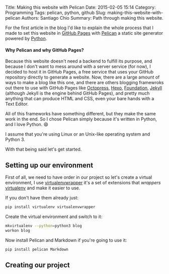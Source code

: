 Title: Making this website with Pelican
Date: 2015-02-05 15:14
Category: Programming
Tags: pelican, python, github
Slug: making-this-website-with-pelican
Authors: Santiago Chio
Summary: Path through making this website.

For the first article in the blog I'd like to explain the whole process that I made to set this website in
[GitHub Pages](https://pages.github.com/) with [Pelican](http://docs.getpelican.com/) a static site generator powered
by [Python](https://www.python.org/).

#### Why Pelican and why GitHub Pages?
Because this website doesn't need a backend to fulfill its purpose, and because I don't want to mess around with a
server service (for now), I decided to host it in GitHub Pages, a free service that uses your GitHub repository directly to
generate a website.
Now, there are a large amount of ways to make a blog like this one, and there are others blogging
framewroks out there to use with GitHub Pages like [Octopress](http://octopress.org/), [Hexo](http://hexo.io/), 
[Foundation](http://foundation.zurb.com/), [Jekyll](http://jekyllrb.com/) (although Jekyll is the engine behind GitHub Pages),
and pretty much anything that can produce HTML and CSS, even your bare hands with a Text Editor.

All of this frameworks have something different, but they make the same work in the end.
So I chose Pelican simply because it's written in Python, and I love Python. :smile:

I assume that you're using Linux or an Unix-like operating system and Python 3.

With that being said let's get started.

## Setting up our environment
First of all, we need to have order in our project so let's create a virtual environment, I use
[virtualenvwrapper](https://virtualenvwrapper.readthedocs.org) it's a set of extensions that _wrappers_
[virtualenv](https://virtualenv.pypa.io) and make it easier to use.

If  you don't have them already just:
```sh
pip install virtualenv virtualenvwrapper
```
Create the virtual environment and switch to it:
```sh
mkvirtualenv --python=python3 blog
workon blog
```
Now install Pelican and Markdown if you're going to use it:
```sh
pip install pelican Markdown
```

## Creating our project
